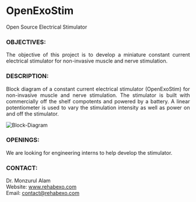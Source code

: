 # OpenExoStim
Open Source Electrical Stimulator

### OBJECTIVES:
<P align="justify"> The objective of this project is to develop a miniature constant current electrical stimulator for non-invasive muscle and nerve stimulation.

### DESCRIPTION:
<P align="justify"> Block diagram of a constant current electrical stimulator (OpenExoStim) for non-invasive muscle and nerve stimulation. The stimulator is built with commercially off the shelf compotents and powered by a battery. A linear potentiometer is used to vary the stimulation intensity as well as power on and off the stimulator.

![Block-Diagram](https://github.com/RehabExo/OpenExoStim/blob/main/BlockDiagram.png)

### OPENINGS:
We are looking for engineering interns to help develop the stimulator. <br/>  
  
### CONTACT:
Dr. Monzurul Alam <br/>
Website: www.rehabexo.com <br/>
Email: contact@rehabexo.com <br/>
